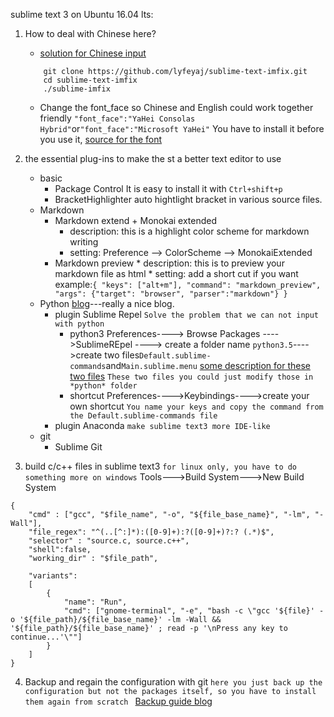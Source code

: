 sublime text 3 on Ubuntu 16.04 lts:

1. How to deal with Chinese here?
	+ [solution for Chinese input][]
	```
		git clone https://github.com/lyfeyaj/sublime-text-imfix.git
		cd sublime-text-imfix
		./sublime-imfix
	```
	+ Change the font_face so  Chinese and English could work together friendly
		`"font_face":"YaHei Consolas Hybrid"`or`"font_face":"Microsoft YaHei"`
		You have to install it before you use it, [source for the font][]

2. the essential plug-ins to make the st a better text editor to use
	+ basic
		- Package Control
			It is easy to install it with `Ctrl+shift+p`
		- BracketHighlighter
			auto hightlight  bracket in various source files.
	+ Markdown
		- Markdown extend + Monokai extended
			* description: this is  a highlight color scheme for markdown writing
			* setting: Preference --> ColorScheme --> MonokaiExtended
		- Markdown preview
	    		* description: this is to preview your markdown file as html
	    		* setting: add a short cut if you want
	    			example:`{ "keys": ["alt+m"], "command": "markdown_preview", "args": {"target": "browser", "parser":"markdown"} }`
	+ Python
	[blog][]---really a nice blog.
		-  plugin Sublime Repel
			`Solve the problem that we can not input with python`
			*  python3
				Preferences----> Browse Packages ---->SublimeREpel ----> create a folder name `python3.5`---->create two files`Default.sublime-commands`and`Main.sublime.menu`
				[some description for these two files][]
				`These two files you could just modify those in *python* folder`
			* shortcut
				Preferences---->Keybindings---->create your own shortcut
				`You name your keys and copy the command from the Default.sublime-commands file`
		- plugin Anaconda
			`make sublime text3 more IDE-like  `
	+ git
		- Sublime Git


3. build c/c++ files in sublime text3
`for linux only, you have to do something more on windows`
Tools--->Build System--->New Build System
```
{
	"cmd" : ["gcc", "$file_name", "-o", "${file_base_name}", "-lm", "-Wall"],
	"file_regex": "^(..[^:]*):([0-9]+):?([0-9]+)?:? (.*)$",
	"selector" : "source.c, source.c++",
	"shell":false,
	"working_dir" : "$file_path",

	"variants":
	[
		{
			"name": "Run",
			"cmd": ["gnome-terminal", "-e", "bash -c \"gcc '${file}' -o '${file_path}/${file_base_name}' -lm -Wall && '${file_path}/${file_base_name}' ; read -p '\nPress any key to continue...'\""]
	 	}
	]
}
```


4. Backup and  regain the configuration with git
`here you just back up the configuration but not the packages itself, so you have to install them again from scratch `
[Backup guide blog][]






[solution for Chinese input]:http://www.jianshu.com/p/bf05fb3a4709
[source for the font]:https://github.com/cypro666/yahei.consolas-font
[blog]:http://www.cnblogs.com/unflynaomi/p/5704293.html
[some description for these two files]:https://sublimerepl.readthedocs.io/en/latest/
[Backup guide blog]:http://zuyunfei.com/2015/05/21/backup-sublime-settings/
